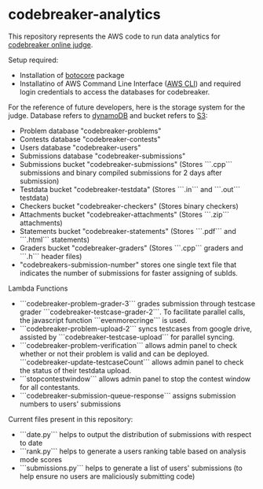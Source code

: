# codebreaker-analytics
This repository represents the AWS code to run data analytics for <a href="https://codebreaker.xyz"> codebreaker online judge</a>.

Setup required:
<ul>
	<li>Installation of <a href="https://botocore.amazonaws.com/v1/documentation/api/latest/index.html">botocore</a> package</li>
	<li>Installatino of AWS Command Line Interface (<a href="https://aws.amazon.com/cli/">AWS CLI</a>) and required login credentials to access the databases for codebreaker.
</ul>

For the reference of future developers, here is the storage system for the judge. Database refers to <a href="https://docs.aws.amazon.com/dynamodb/index.html"> dynamoDB</a> and bucket refers to <a href="https://docs.aws.amazon.com/s3/index.html">S3</a>:
<ul>
	<li> Problem database "codebreaker-problems" </li>
	<li> Contests database "codebreaker-contests" </li>
	<li> Users database "codebreaker-users" </li>
	<li> Submissions database "codebreaker-submissions" </li>
	<li> Submissions bucket "codebreaker-submissions" (Stores ```.cpp``` submissions and binary compiled submissions for 2 days after submission)</li>
	<li> Testdata bucket "codebreaker-testdata" (Stores ```.in``` and ```.out``` testdata)</li>
	<li> Checkers bucket "codebreaker-checkers" (Stores binary checkers)</li>
	<li> Attachments bucket "codebreaker-attachments" (Stores ```.zip``` attachments)</li>
	<li> Statements bucket "codebreaker-statements" (Stores ```.pdf``` and ```.html``` statements)</li>
	<li> Graders bucket "codebreaker-graders" (Stores ```.cpp``` graders and ```.h``` header files)</li>
	<li> "codebreakers-submission-number" stores one single text file that indicates the number of submissions for faster assigning of subIds. </li>
</ul>

Lambda Functions
<ul>
	<li> ```codebreaker-problem-grader-3``` grades submission through testcase grader ```codebreaker-testcase-grader-2```. To facilitate parallel calls, the javascript function ```evenmorecringe``` is used.</li>
	<li> ```codebreaker-problem-upload-2``` syncs testcases from google drive, assisted by ```codebreaker-testcase-upload``` for parallel syncing. </li>
	<li> ```codebreaker-problem-verification``` allows admin panel to check whether or not their problem is valid and can be deployed. ```codebreaker-update-testcaseCount``` allows admin panel to check the status of their testdata upload. </li>
	<li> ```stopcontestwindow``` allows admin panel to stop the contest window for all contestants. </li>
	<li> ```codebreaker-submission-queue-response``` assigns submission numbers to users' submissions </li> 
</ul>

Current files present in this repository:
<ul> 
	<li	>```date.py``` helps to output the distribution of submissions with respect to date
	</li>
	<li> ```rank.py``` helps to generate a users ranking table based on analysis mode scores
	</li>
	<li> ```submissions.py``` helps to generate a list of users' submissions (to help ensure no users are maliciously submitting code)
</ul>